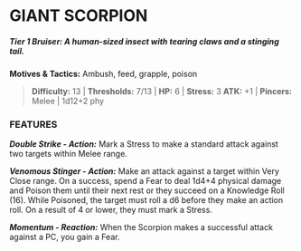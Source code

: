 # GIANT SCORPION

##### **Tier 1 Bruiser:** *A human-sized insect with tearing claws and a stinging tail.*

**Motives & Tactics:** Ambush, feed, grapple, poison

> **Difficulty:** 13 | **Thresholds:** 7/13 | **HP:** 6 | **Stress:** 3
> **ATK:** +1 | **Pincers:** Melee | 1d12+2 phy

### FEATURES

***Double Strike - Action:*** Mark a Stress to make a standard attack against two targets within Melee range.

***Venomous Stinger - Action:*** Make an attack against a target within Very Close range. On a success, spend a Fear to deal 1d4+4 physical damage and Poison them until their next rest or they succeed on a Knowledge Roll (16). While Poisoned, the target must roll a d6 before they make an action roll. On a result of 4 or lower, they must mark a Stress.

***Momentum - Reaction:*** When the Scorpion makes a successful attack against a PC, you gain a Fear.
